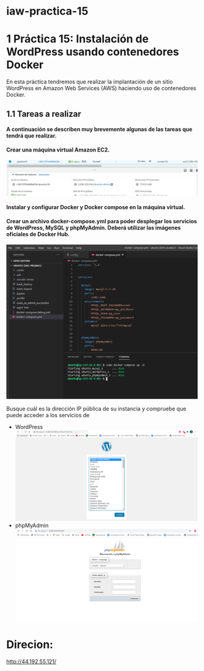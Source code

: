 # iaw-practica-15
# 1 Práctica 15: Instalación de WordPress usando contenedores Docker
En esta práctica tendremos que realizar la implantación de un sitio WordPress en Amazon Web Services (AWS) haciendo uso de contenedores Docker.

## 1.1 Tareas a realizar
#### A continuación se describen muy brevemente algunas de las tareas que tendrá que realizar.

#### Crear una máquina virtual Amazon EC2.
![imagen](https://raw.githubusercontent.com/jesus2307/blog-mak/main/docs/assets/images/Captura4.png "imagen")

#### Instalar y configurar Docker y Docker compose en la máquina virtual.

#### Crear un archivo docker-compose.yml para poder desplegar los servicios de WordPress, MySQL y phpMyAdmin. Deberá utilizar las imágenes oficiales de Docker Hub.
![imagen](https://raw.githubusercontent.com/jesus2307/blog-mak/main/docs/assets/images/Captura1.png "imagen")

Busque cuál es la dirección IP pública de su instancia y compruebe que puede acceder a los servicios de 
+ WordPress
![imagen](https://raw.githubusercontent.com/jesus2307/blog-mak/main/docs/assets/images/Captura2.png "imagen")
+ phpMyAdmin
![imagen](https://raw.githubusercontent.com/jesus2307/blog-mak/main/docs/assets/images/Captura3.png "imagen")

# Direcion: 
http://44.192.55.121/ 




